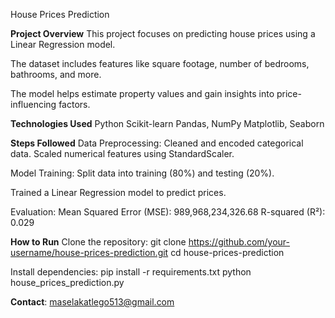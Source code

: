 House Prices Prediction

**Project Overview**
This project focuses on predicting house prices using a Linear Regression model. 

The dataset includes features like square footage, number of bedrooms, bathrooms, and more. 

The model helps estimate property values and gain insights into price-influencing factors.

**Technologies Used**
Python
Scikit-learn
Pandas, NumPy
Matplotlib, Seaborn

**Steps Followed**
Data Preprocessing:
Cleaned and encoded categorical data.
Scaled numerical features using StandardScaler.

Model Training:
Split data into training (80%) and testing (20%).

Trained a Linear Regression model to predict prices.

Evaluation:
Mean Squared Error (MSE): 989,968,234,326.68
R-squared (R²): 0.029


**How to Run**
Clone the repository:
git clone https://github.com/your-username/house-prices-prediction.git
cd house-prices-prediction

Install dependencies:
pip install -r requirements.txt
python house_prices_prediction.py

**Contact**: maselakatlego513@gmail.com
